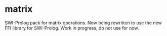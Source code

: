 # matrix

SWI-Prolog pack for matrix operations. 
Now being rewritten to use the new FFI library for SWI-Prolog.
Work in progress, do not use for now.

